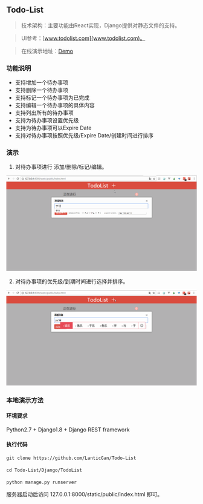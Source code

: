 ## Todo-List

> 技术架构：主要功能由React实现，Django提供对静态文件的支持。

> UI参考：[www.todolist.com](www.todolist.com)。

> 在线演示地址：[Demo](http://139.199.84.28/static/public/index.html)

### 功能说明

- 支持增加一个待办事项
- 支持删除一个待办事项
- 支持标记一个待办事项为已完成
- 支持编辑一个待办事项的具体内容
- 支持列出所有的待办事项
- 支持为待办事项设置优先级
- 支持为待办事项可以Expire Date
- 支持对待办事项按照优先级/Expire Date/创建时间进行排序

### 演示

1. 对待办事项进行 添加/删除/标记/编辑。

![](https://github.com/LanticGan/Todo-List/blob/master/Preview/F1.gif)

2. 对待办事项的优先级/到期时间进行选择并排序。

![](https://github.com/LanticGan/Todo-List/blob/master/Preview/F2.gif)

### 本地演示方法

#### 环境要求

Python2.7 + Django1.8 + Django REST framework

#### 执行代码

```
git clone https://github.com/LanticGan/Todo-List

cd Todo-List/Django/TodoList

python manage.py runserver
```

服务器启动后访问 127.0.0.1:8000/static/public/index.html 即可。

